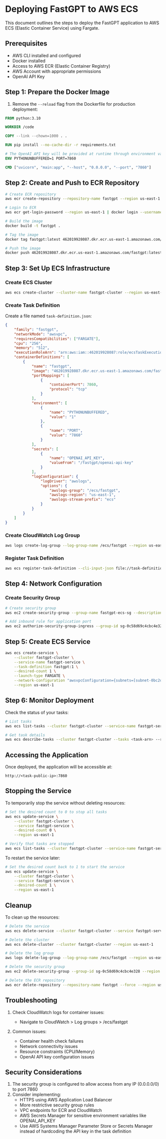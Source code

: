 # Deploying FastGPT to AWS ECS

This document outlines the steps to deploy the FastGPT application to AWS ECS (Elastic Container Service) using Fargate.

## Prerequisites

- AWS CLI installed and configured
- Docker installed
- Access to AWS ECR (Elastic Container Registry)
- AWS Account with appropriate permissions
- OpenAI API Key

## Step 1: Prepare the Docker Image

1. Remove the `--reload` flag from the Dockerfile for production deployment:
```dockerfile
FROM python:3.10

WORKDIR /code

COPY --link --chown=1000 . .

RUN pip install --no-cache-dir -r requirements.txt

# The OpenAI API key will be provided at runtime through environment variables
ENV PYTHONUNBUFFERED=1 PORT=7860

CMD ["uvicorn", "main:app", "--host", "0.0.0.0", "--port", "7860"]
```

## Step 2: Create and Push to ECR Repository

```bash
# Create ECR repository
aws ecr create-repository --repository-name fastgpt --region us-east-1

# Login to ECR
aws ecr get-login-password --region us-east-1 | docker login --username AWS --password-stdin 462019928087.dkr.ecr.us-east-1.amazonaws.com

# Build the image
docker build -t fastgpt .

# Tag the image
docker tag fastgpt:latest 462019928087.dkr.ecr.us-east-1.amazonaws.com/fastgpt:latest

# Push the image
docker push 462019928087.dkr.ecr.us-east-1.amazonaws.com/fastgpt:latest
```

## Step 3: Set Up ECS Infrastructure

### Create ECS Cluster
```bash
aws ecs create-cluster --cluster-name fastgpt-cluster --region us-east-1
```

### Create Task Definition
Create a file named `task-definition.json`:
```json
{
    "family": "fastgpt",
    "networkMode": "awsvpc",
    "requiresCompatibilities": ["FARGATE"],
    "cpu": "256",
    "memory": "512",
    "executionRoleArn": "arn:aws:iam::462019928087:role/ecsTaskExecutionRole",
    "containerDefinitions": [
        {
            "name": "fastgpt",
            "image": "462019928087.dkr.ecr.us-east-1.amazonaws.com/fastgpt:latest",
            "portMappings": [
                {
                    "containerPort": 7860,
                    "protocol": "tcp"
                }
            ],
            "environment": [
                {
                    "name": "PYTHONUNBUFFERED",
                    "value": "1"
                },
                {
                    "name": "PORT",
                    "value": "7860"
                }
            ],
            "secrets": [
                {
                    "name": "OPENAI_API_KEY",
                    "valueFrom": "/fastgpt/openai-api-key"
                }
            ],
            "logConfiguration": {
                "logDriver": "awslogs",
                "options": {
                    "awslogs-group": "/ecs/fastgpt",
                    "awslogs-region": "us-east-1",
                    "awslogs-stream-prefix": "ecs"
                }
            }
        }
    ]
}
```

### Create CloudWatch Log Group
```bash
aws logs create-log-group --log-group-name /ecs/fastgpt --region us-east-1
```

### Register Task Definition
```bash
aws ecs register-task-definition --cli-input-json file://task-definition.json --region us-east-1
```

## Step 4: Network Configuration

### Create Security Group
```bash
# Create security group
aws ec2 create-security-group --group-name fastgpt-ecs-sg --description "Security group for FastGPT ECS tasks" --region us-east-1

# Add inbound rule for application port
aws ec2 authorize-security-group-ingress --group-id sg-0c58d69c4cbc4e328 --protocol tcp --port 7860 --cidr 0.0.0.0/0 --region us-east-1
```

## Step 5: Create ECS Service

```bash
aws ecs create-service \
    --cluster fastgpt-cluster \
    --service-name fastgpt-service \
    --task-definition fastgpt:1 \
    --desired-count 1 \
    --launch-type FARGATE \
    --network-configuration "awsvpcConfiguration={subnets=[subnet-0bc2d7b816d989e51],securityGroups=[sg-0c58d69c4cbc4e328],assignPublicIp=ENABLED}" \
    --region us-east-1
```

## Step 6: Monitor Deployment

Check the status of your tasks:
```bash
# List tasks
aws ecs list-tasks --cluster fastgpt-cluster --service-name fastgpt-service --region us-east-1

# Get task details
aws ecs describe-tasks --cluster fastgpt-cluster --tasks <task-arn> --region us-east-1
```

## Accessing the Application

Once deployed, the application will be accessible at:
```
http://<task-public-ip>:7860
```

## Stopping the Service

To temporarily stop the service without deleting resources:

```bash
# Set the desired count to 0 to stop all tasks
aws ecs update-service \
    --cluster fastgpt-cluster \
    --service fastgpt-service \
    --desired-count 0 \
    --region us-east-1

# Verify that tasks are stopped
aws ecs list-tasks --cluster fastgpt-cluster --service-name fastgpt-service --region us-east-1
```

To restart the service later:
```bash
# Set the desired count back to 1 to start the service
aws ecs update-service \
    --cluster fastgpt-cluster \
    --service fastgpt-service \
    --desired-count 1 \
    --region us-east-1
```

## Cleanup

To clean up the resources:

```bash
# Delete the service
aws ecs delete-service --cluster fastgpt-cluster --service fastgpt-service --force --region us-east-1

# Delete the cluster
aws ecs delete-cluster --cluster fastgpt-cluster --region us-east-1

# Delete the log group
aws logs delete-log-group --log-group-name /ecs/fastgpt --region us-east-1

# Delete the security group
aws ec2 delete-security-group --group-id sg-0c58d69c4cbc4e328 --region us-east-1

# Delete the ECR repository
aws ecr delete-repository --repository-name fastgpt --force --region us-east-1
```

## Troubleshooting

1. Check CloudWatch logs for container issues:
   - Navigate to CloudWatch > Log groups > /ecs/fastgpt

2. Common issues:
   - Container health check failures
   - Network connectivity issues
   - Resource constraints (CPU/Memory)
   - OpenAI API key configuration issues

## Security Considerations

1. The security group is configured to allow access from any IP (0.0.0.0/0) to port 7860
2. Consider implementing:
   - HTTPS using AWS Application Load Balancer
   - More restrictive security group rules
   - VPC endpoints for ECR and CloudWatch
   - AWS Secrets Manager for sensitive environment variables like OPENAI_API_KEY
   - Use AWS Systems Manager Parameter Store or Secrets Manager instead of hardcoding the API key in the task definition 